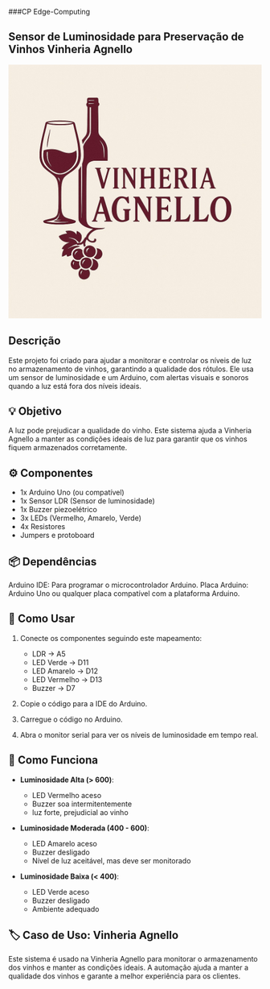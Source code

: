 ###CP Edge-Computing
## Sensor de Luminosidade para Preservação de Vinhos  Vinheria Agnello
![Logo da Vinheria Agnello](logo.jpg)

## Descrição
Este projeto foi criado para ajudar a monitorar e controlar os níveis de luz no armazenamento de vinhos, garantindo a qualidade dos rótulos. Ele usa um sensor de luminosidade e um Arduino, com alertas visuais e sonoros quando a luz está fora dos níveis ideais.

## 💡 Objetivo

A luz pode prejudicar a qualidade do vinho. Este sistema ajuda a Vinheria Agnello a manter as condições ideais de luz para garantir que os vinhos fiquem armazenados corretamente.

## ⚙️ Componentes

- 1x Arduino Uno (ou compatível)
- 1x Sensor LDR (Sensor de luminosidade)
- 1x Buzzer piezoelétrico
- 3x LEDs (Vermelho, Amarelo, Verde)
- 4x Resistores 
- Jumpers e protoboard

## 📦 Dependências

Arduino IDE: Para programar o microcontrolador Arduino.
Placa Arduino: Arduino Uno ou qualquer placa compatível com a plataforma Arduino.

## 🔧 Como Usar

1. Conecte os componentes seguindo este mapeamento:
   - LDR → A5 
   - LED Verde → D11
   - LED Amarelo → D12
   - LED Vermelho → D13
   - Buzzer → D7

2. Copie o código para a IDE do Arduino.

3. Carregue o código no Arduino.

4. Abra o monitor serial para ver os níveis de luminosidade em tempo real.

## 🚦 Como Funciona

- **Luminosidade Alta (> 600)**:
  - LED Vermelho aceso
  - Buzzer soa intermitentemente
  - luz forte, prejudicial ao vinho

- **Luminosidade Moderada (400 - 600)**:
  - LED Amarelo aceso
  - Buzzer desligado
  - Nível de luz aceitável, mas deve ser monitorado

- **Luminosidade Baixa (< 400)**:
  - LED Verde aceso
  - Buzzer desligado
  - Ambiente adequado

## 🏷️ Caso de Uso: Vinheria Agnello

Este sistema é usado na Vinheria Agnello para monitorar o armazenamento dos vinhos e manter as condições ideais. A automação ajuda a manter a qualidade dos vinhos e garante a melhor experiência para os clientes.
